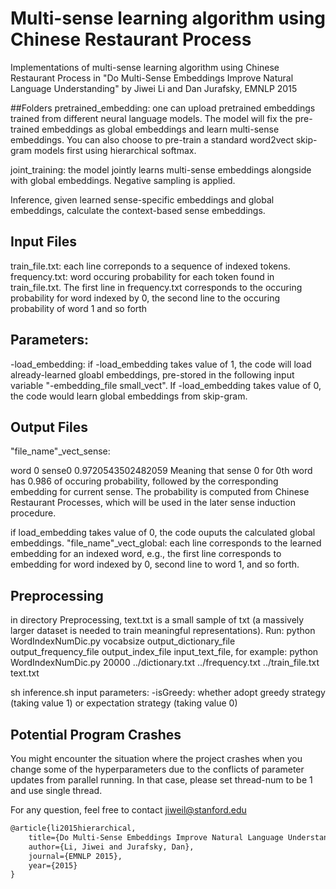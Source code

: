 # Multi-sense learning algorithm using Chinese Restaurant Process
Implementations of multi-sense learning algorithm using Chinese Restaurant Process in "Do Multi-Sense Embeddings Improve Natural Language Understanding" by Jiwei Li and Dan Jurafsky, EMNLP 2015

##Folders
pretrained_embedding: one can upload pretrained embeddings trained from different neural language models. The model will fix the pre-trained embeddings as global embeddings and learn multi-sense embeddings. You can also choose to pre-train a standard word2vect skip-gram models first using hierarchical softmax.

joint_training: the model jointly learns multi-sense embeddings alongside with global embeddings. Negative sampling is applied.

Inference, given learned sense-specific embeddings and global embeddings, calculate the context-based sense embeddings.

## Input Files
train_file.txt: each line correponds to a sequence of indexed tokens.
frequency.txt: word occuring probability for each token found in train_file.txt. The first line in frequency.txt corresponds to the occuring probability for word indexed by 0, the second line  to the occuring probability of word 1 and so forth

## Parameters:
-load_embedding: if -load_embedding takes value of 1, the code will load already-learned gloabl embeddings, pre-stored in the following input variable "-embedding_file small_vect". If -load_embedding takes value of 0, the code would learn global embeddings from skip-gram.

## Output Files
"file_name"_vect_sense: 

word 0
sense0 0.9720543502482059
Meaning that sense 0 for 0th word has 0.986 of occuring probability, followed by the corresponding embedding for current sense. The probability is computed from Chinese Restaurant Processes, which will be used in the later sense induction procedure. 

if load_embedding takes value of 0, the code ouputs the calculated global embeddings. "file_name"_vect_global: each line corresponds to the learned embedding for an indexed word, e.g., the first line corresponds to embedding for word indexed by 0, second line to word 1, and so forth.

## Preprocessing
in directory Preprocessing, text.txt is a small sample of txt (a massively larger dataset is needed to train meaningful representations). Run:
python WordIndexNumDic.py vocabsize output_dictionary_file output_frequency_file output_index_file input_text_file, for example:
python WordIndexNumDic.py 20000 ../dictionary.txt ../frequency.txt ../train_file.txt text.txt

sh inference.sh
input parameters: -isGreedy: whether adopt greedy strategy (taking value 1) or expectation strategy (taking value 0)

## Potential Program Crashes
You might encounter the situation where the project crashes when you change some of the hyperparameters due to the conflicts of parameter updates from parallel running. In that case, please set thread-num to be 1 and use single thread.

For any question, feel free to contact jiweil@stanford.edu



```latex
@article{li2015hierarchical,
    title={Do Multi-Sense Embeddings Improve Natural Language Understanding?},
    author={Li, Jiwei and Jurafsky, Dan},
    journal={EMNLP 2015},
    year={2015}
}
```
